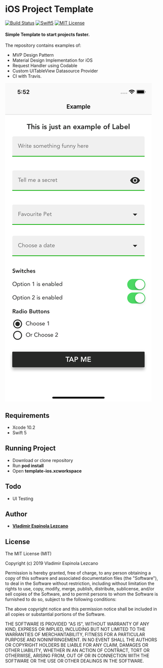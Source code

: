 # iOS Project Template
[![Build Status](https://travis-ci.com/openwindouw/ios-project-template.svg?branch=master)](https://travis-ci.com/openwindouw/ios-project-template)
[![Swift5](https://img.shields.io/badge/swift5-compatible-4BC51D.svg?style=flat)](https://developer.apple.com/swift)
[![MIT License](http://img.shields.io/badge/license-MIT-green.svg?style=flat)](https://raw.githubusercontent.com/ra1028/Former/master/LICENSE)

#### Simple Template to start projects faster. 

The repository contains examples of:
- MVP Design Pattern
- Material Design Implementation for iOS
- Request Handler using Codable
- Custom UITableView Datasource Provider
- CI with Travis.

![alt text](https://github.com/openwindouw/ios-project-template/blob/master/screenshots/screen-1.png)

## Requirements
- Xcode 10.2
- Swift 5

## Running Project
- Download or clone repository
- Run **pod install**
- Open **template-ios.xcworkspace**

## Todo
- UI Testing

## Author

* **[Vladimir Espinola Lezcano](https://www.linkedin.com/in/vladimir-espinola-lezcano-012464a2/)**

## License

The MIT License (MIT)

Copyright (c) 2019 Vladimir Espinola Lezcano

Permission is hereby granted, free of charge, to any person obtaining a copy of this software and associated documentation files (the "Software"), to deal in the Software without restriction, including without limitation the rights to use, copy, modify, merge, publish, distribute, sublicense, and/or sell copies of the Software, and to permit persons to whom the Software is furnished to do so, subject to the following conditions:

The above copyright notice and this permission notice shall be included in all copies or substantial portions of the Software.

THE SOFTWARE IS PROVIDED "AS IS", WITHOUT WARRANTY OF ANY KIND, EXPRESS OR IMPLIED, INCLUDING BUT NOT LIMITED TO THE WARRANTIES OF MERCHANTABILITY, FITNESS FOR A PARTICULAR PURPOSE AND NONINFRINGEMENT. IN NO EVENT SHALL THE AUTHORS OR COPYRIGHT HOLDERS BE LIABLE FOR ANY CLAIM, DAMAGES OR OTHER LIABILITY, WHETHER IN AN ACTION OF CONTRACT, TORT OR OTHERWISE, ARISING FROM, OUT OF OR IN CONNECTION WITH THE SOFTWARE OR THE USE OR OTHER DEALINGS IN THE SOFTWARE.
